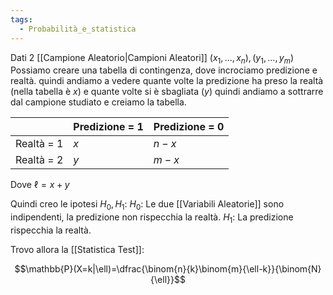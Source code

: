 ```yaml
---
tags:
  - Probabilità_e_statistica
---
```


Dati 2 [[Campione Aleatorio|Campioni Aleatori]] $(x_{1},\dots,x_{n}),(y_{1},\dots,y_{m})$
Possiamo creare una tabella di contingenza, dove incrociamo predizione e realtà. quindi andiamo a vedere quante volte la predizione ha preso la realtà (nella tabella è $x$) e quante volte si è sbagliata ($y$)
quindi andiamo a sottrarre dal campione studiato e creiamo la tabella.

|            | Predizione = 1 | Predizione = 0 |
| ---------- | -------------- | -------------- |
| Realtà = 1 | $x$            | $n-x$          |
| Realtà = 2 | $y$            | $m-x$          |
Dove $\ell=x+y$

Quindi creo le ipotesi $H_{0},H_{1}$:
$H_{0}:$ Le due [[Variabili Aleatorie]] sono indipendenti, la predizione non rispecchia la realtà.
$H_{1}:$ La predizione rispecchia la realtà.
        
Trovo allora la [[Statistica Test]]:

$$\mathbb{P}(X=k|\ell)=\dfrac{\binom{n}{k}\binom{m}{\ell-k}}{\binom{N}{\ell}}$$
    
